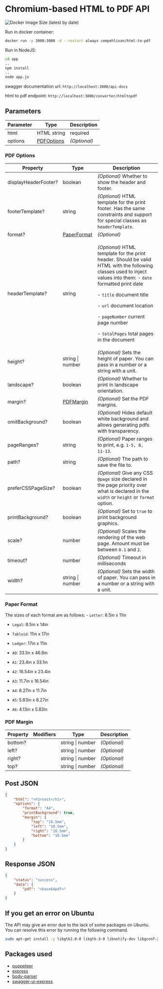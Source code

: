 # Chromium-based HTML to PDF API

![Docker Image Size (latest by date)](https://img.shields.io/docker/image-size/cempehlivan/html-to-pdf)

Run in docker container:

```bash
docker run -p 3000:3000 -d --restart always cempehlivan/html-to-pdf
```

Run in NodeJS:

```bash
cd app
..
npm install
..
node app.js
```

swagger documentation url: `http://localhost:3000/api-docs`

html to pdf endpoint: `http://localhost:3000/converter/htmltopdf`

## Parameters

| Parameter | Type                       | Description       |
| --------- | -------------------------- | ----------------- |
| html      | HTML string                | required          |
| options   | [PDFOptions](#pdf-options) | <i>(Optional)</i> |

### PDF Options

| Property             | Type                         | Description                                                                                                                                                                                                                                                                                                                                                                                 |
| -------------------- | ---------------------------- | ------------------------------------------------------------------------------------------------------------------------------------------------------------------------------------------------------------------------------------------------------------------------------------------------------------------------------------------------------------------------------------------- |
| displayHeaderFooter? | boolean                      | <i>(Optional)</i> Whether to show the header and footer.                                                                                                                                                                                                                                                                                                                                    |
| footerTemplate?      | string                       | <i>(Optional)</i> HTML template for the print footer. Has the same constraints and support for special classes as `headerTemplate`.                                                                                                                                                                                                    |
| format?              | [PaperFormat](#paper-format) | <i>(Optional)</i>                                                                                                                                                                                                                                                                                                                                                                           |
| headerTemplate?      | string                       | <p><i>(Optional)</i> HTML template for the print header. Should be valid HTML with the following classes used to inject values into them: - <code>date</code> formatted print date</p><p>- <code>title</code> document title</p><p>- <code>url</code> document location</p><p>- <code>pageNumber</code> current page number</p><p>- <code>totalPages</code> total pages in the document</p> |
| height?              | string \| number             | <i>(Optional)</i> Sets the height of paper. You can pass in a number or a string with a unit.                                                                                                                                                                                                                                                                                               |
| landscape?           | boolean                      | <i>(Optional)</i> Whether to print in landscape orientation.                                                                                                                                                                                                                                                                                                                                |
| margin?              | [PDFMargin](#pdf-margin)     | <i>(Optional)</i> Set the PDF margins.                                                                                                                                                                                                                                                                                                                                                      |
| omitBackground?      | boolean                      | <i>(Optional)</i> Hides default white background and allows generating pdfs with transparency.                                                                                                                                                                                                                                                                                              |
| pageRanges?          | string                       | <i>(Optional)</i> Paper ranges to print, e.g. <code>1-5, 8, 11-13</code>.                                                                                                                                                                                                                                                                                                                   |
| path?                | string                       | <i>(Optional)</i> The path to save the file to.                                                                                                                                                                                                                                                                                                                                             |
| preferCSSPageSize?   | boolean                      | <i>(Optional)</i> Give any CSS <code>@page</code> size declared in the page priority over what is declared in the <code>width</code> or <code>height</code> or <code>format</code> option.                                                                                                                                                                                                  |
| printBackground?     | boolean                      | <i>(Optional)</i> Set to <code>true</code> to print background graphics.                                                                                                                                                                                                                                                                                                                    |
| scale?               | number                       | <i>(Optional)</i> Scales the rendering of the web page. Amount must be between <code>0.1</code> and <code>2</code>.                                                                                                                                                                                                                                                                         |
| timeout?             | number                       | <i>(Optional)</i> Timeout in milliseconds                                                                                                                                                                                                                                                                                                                                                   |
| width?               | string \| number             | <i>(Optional)</i> Sets the width of paper. You can pass in a number or a string with a unit.                                                                                                                                                                                                                                                                                                |

### Paper Format

The sizes of each format are as follows: - `Letter`: 8.5in x 11in

- `Legal`: 8.5in x 14in

- `Tabloid`: 11in x 17in

- `Ledger`: 17in x 11in

- `A0`: 33.1in x 46.8in

- `A1`: 23.4in x 33.1in

- `A2`: 16.54in x 23.4in

- `A3`: 11.7in x 16.54in

- `A4`: 8.27in x 11.7in

- `A5`: 5.83in x 8.27in

- `A6`: 4.13in x 5.83in

### PDF Margin

| Property | Modifiers | Type             | Description       |
| -------- | --------- | ---------------- | ----------------- |
| bottom?  |           | string \| number | <i>(Optional)</i> |
| left?    |           | string \| number | <i>(Optional)</i> |
| right?   |           | string \| number | <i>(Optional)</i> |
| top?     |           | string \| number | <i>(Optional)</i> |

## Post JSON

```json
{
    "html": "<h1>test</h1>",
    "options": {
        "format": "A4",
        "printBackground": true,
        "margin": {
            "top": "10.5mm",
            "left": "10.5mm",
            "right": "10.5mm",
            "bottom": "10.5mm"
        }
    }
}
```

## Response JSON

```json
{
    "status": "success",
    "data": {
        "pdf": "<base64pdf>"
    }
}
```


## If you get an error on Ubuntu 

The API may give an error due to the lack of some packages on Ubuntu. You can resolve this error by running the following command.

```bash
sudo apt-get install -y libgtk2.0-0 libgtk-3-0 libnotify-dev libgconf-2-4 libnss3 libxss1 libasound2 libxtst6 xauth xvfb libgbm-dev
```


## Packages used

- [puppeteer](https://github.com/puppeteer/puppeteer)
- [express](https://github.com/expressjs/express)
- [body-parser](https://github.com/expressjs/body-parser)
- [swagger-ui-express](https://github.com/scottie1984/swagger-ui-express)
